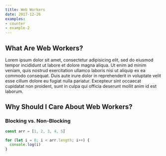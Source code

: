 ```yaml
---
title: Web Workers
date: 2017-12-26
examples:
- counter
- example-2
---
```


## What Are Web Workers?

Lorem ipsum dolor sit amet, consectetur adipisicing elit, sed do eiusmod tempor incididunt ut labore et dolore magna aliqua. Ut enim ad minim veniam, quis nostrud exercitation ullamco laboris nisi ut aliquip ex ea commodo consequat. Duis aute irure dolor in reprehenderit in voluptate velit esse cillum dolore eu fugiat nulla pariatur. Excepteur sint occaecat cupidatat non proident, sunt in culpa qui officia deserunt mollit anim id est laborum.

## Why Should I Care About Web Workers?

### Blocking vs. Non-Blocking

```javascript
const arr = [1, 2, 3, 4, 5]

for (let i = 0; i < arr.length; i++) {
  console.log(i)
}
```

<!-- example-1 -->